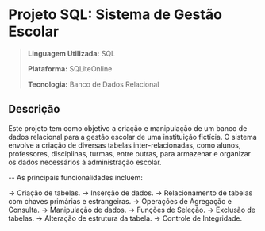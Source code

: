 # Projeto SQL: Sistema de Gestão Escolar

> **Linguagem Utilizada:** SQL
> 
> **Plataforma:** SQLiteOnline
>  
> **Tecnologia:** Banco de Dados Relacional  

## Descrição

Este projeto tem como objetivo a criação e manipulação de um banco de dados relacional para a gestão escolar de uma instituição fictícia.
O sistema envolve a criação de diversas tabelas inter-relacionadas, como alunos, professores, disciplinas, turmas, entre outras, para armazenar e organizar os dados necessários à administração escolar.

-- As principais funcionalidades incluem:

-> Criação de tabelas.
-> Inserção de dados.
-> Relacionamento de tabelas com chaves primárias e estrangeiras.
-> Operações de Agregação e Consulta.
-> Manipulação de dados.
-> Funções de Seleção.
-> Exclusão de tabelas.
-> Alteração de estrutura da tabela. 
-> Controle de Integridade.
